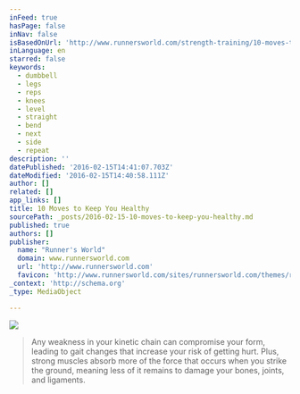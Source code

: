 ```yaml
---
inFeed: true
hasPage: false
inNav: false
isBasedOnUrl: 'http://www.runnersworld.com/strength-training/10-moves-to-keep-you-healthy?cid=soc_runnersworld_TWITTER_Runner%E2%80%99s%20World__Fitness'
inLanguage: en
starred: false
keywords:
  - dumbbell
  - legs
  - reps
  - knees
  - level
  - straight
  - bend
  - next
  - side
  - repeat
description: ''
datePublished: '2016-02-15T14:41:07.703Z'
dateModified: '2016-02-15T14:40:58.111Z'
author: []
related: []
app_links: []
title: 10 Moves to Keep You Healthy
sourcePath: _posts/2016-02-15-10-moves-to-keep-you-healthy.md
published: true
authors: []
publisher:
  name: "Runner's World"
  domain: www.runnersworld.com
  url: 'http://www.runnersworld.com'
  favicon: 'http://www.runnersworld.com/sites/runnersworld.com/themes/runnersworld/favicon.ico'
_context: 'http://schema.org'
_type: MediaObject

---
```

![](https://the-grid-user-content.s3-us-west-2.amazonaws.com/2a7d206e-5771-44e2-9551-9c4cb77682d0.jpg)

> Any weakness in your kinetic chain can compromise your form, leading to gait changes that increase your risk of getting hurt. Plus, strong muscles absorb more of the force that occurs when you strike the ground, meaning less of it remains to damage your bones, joints, and ligaments.